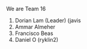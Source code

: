 We are Team 16

1. Dorian Lam (Leader) (javis
2. Ammar Almeher
3. Francisco Beas
4. Daniel O (ryklin2)
